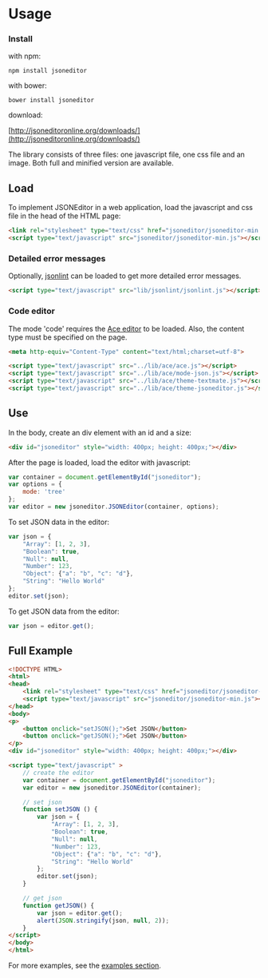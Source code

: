 # Usage

### Install

with npm:

    npm install jsoneditor

with bower:

    bower install jsoneditor

download:

[http://jsoneditoronline.org/downloads/](http://jsoneditoronline.org/downloads/)

The library consists of three files: one javascript file, one css file and an
image. Both full and minified version are available.

## Load

To implement JSONEditor in a web application, load the javascript and css file
in the head of the HTML page:

```html
<link rel="stylesheet" type="text/css" href="jsoneditor/jsoneditor-min.css">
<script type="text/javascript" src="jsoneditor/jsoneditor-min.js"></script>
```

### Detailed error messages

Optionally, [jsonlint](https://github.com/zaach/jsonlint) can be loaded to get
more detailed error messages.

```html
<script type="text/javascript" src="lib/jsonlint/jsonlint.js"></script>
```

### Code editor

The mode 'code' requires the [Ace editor](http://ace.ajax.org/) to be loaded.
Also, the content type must be specified on the page.

```html
<meta http-equiv="Content-Type" content="text/html;charset=utf-8">

<script type="text/javascript" src="../lib/ace/ace.js"></script>
<script type="text/javascript" src="../lib/ace/mode-json.js"></script>
<script type="text/javascript" src="../lib/ace/theme-textmate.js"></script>
<script type="text/javascript" src="../lib/ace/theme-jsoneditor.js"></script>
```

## Use

In the body, create an div element with an id and a size:

```html
<div id="jsoneditor" style="width: 400px; height: 400px;"></div>
```

After the page is loaded, load the editor with javascript:

```js
var container = document.getElementById("jsoneditor");
var options = {
    mode: 'tree'
};
var editor = new jsoneditor.JSONEditor(container, options);
```

To set JSON data in the editor:

```js
var json = {
    "Array": [1, 2, 3],
    "Boolean": true,
    "Null": null,
    "Number": 123,
    "Object": {"a": "b", "c": "d"},
    "String": "Hello World"
};
editor.set(json);
```

To get JSON data from the editor:

```js
var json = editor.get();
```


## Full Example

```html
<!DOCTYPE HTML>
<html>
<head>
    <link rel="stylesheet" type="text/css" href="jsoneditor/jsoneditor-min.css">
    <script type="text/javascript" src="jsoneditor/jsoneditor-min.js"></script>
</head>
<body>
<p>
    <button onclick="setJSON();">Set JSON</button>
    <button onclick="getJSON();">Get JSON</button>
</p>
<div id="jsoneditor" style="width: 400px; height: 400px;"></div>

<script type="text/javascript" >
    // create the editor
    var container = document.getElementById("jsoneditor");
    var editor = new jsoneditor.JSONEditor(container);

    // set json
    function setJSON () {
        var json = {
            "Array": [1, 2, 3],
            "Boolean": true,
            "Null": null,
            "Number": 123,
            "Object": {"a": "b", "c": "d"},
            "String": "Hello World"
        };
        editor.set(json);
    }

    // get json
    function getJSON() {
        var json = editor.get();
        alert(JSON.stringify(json, null, 2));
    }
</script>
</body>
</html>
```

For more examples, see the
[examples section](https://github.com/josdejong/jsoneditor/tree/master/examples).
